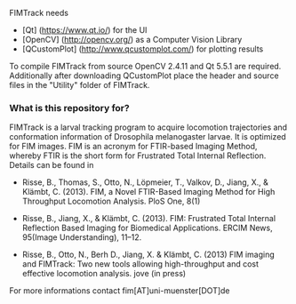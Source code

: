 FIMTrack needs 

- [Qt] (https://www.qt.io/) for the UI
- [OpenCV] (http://opencv.org/) as a Computer Vision Library
- [QCustomPlot] (http://www.qcustomplot.com/) for plotting results

To compile FIMTrack from source OpenCV 2.4.11 and Qt 5.5.1 are required. 
Additionally after downloading QCustomPlot place the header and source 
files in the "Utility" folder of FIMTrack. 

### What is this repository for?

FIMTrack is a larval tracking program to acquire locomotion trajectories 
and conformation information of Drosophila melanogaster larvae. It is 
optimized for FIM images. FIM is an acronym for FTIR-based Imaging Method, 
whereby FTIR is the short form for Frustrated Total Internal Reflection.
Details can be found in 

- Risse, B., Thomas, S., Otto, N., Löpmeier, T., Valkov, D., Jiang, X., 
  & Klämbt, C. (2013). FIM, a Novel FTIR-Based Imaging Method for High 
  Throughput Locomotion Analysis. PloS One, 8(1)

- Risse, B., Jiang, X., & Klämbt, C. (2013). FIM: Frustrated Total 
  Internal Reflection Based Imaging for Biomedical Applications. 
  ERCIM News, 95(Image Understanding), 11–12.

- Risse, B., Otto, N., Berh D., Jiang, X. & Klämbt, C. (2013) FIM 
  imaging and FIMTrack: Two new tools allowing high-throughput and 
  cost effective locomotion analysis. jove (in press)

For more informations contact fim[AT]uni-muenster[DOT]de
